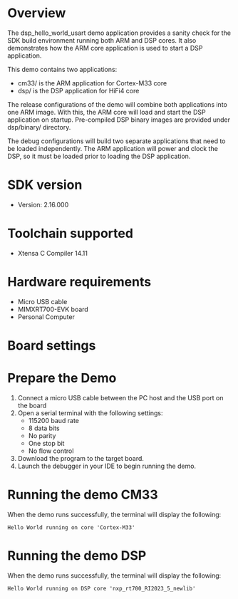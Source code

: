 Overview
========
The dsp_hello_world_usart demo application provides a sanity check for the SDK build
environment running both ARM and DSP cores. It also demonstrates how the ARM 
core application is used to start a DSP application.

This demo contains two applications:
- cm33/ is the ARM application for Cortex-M33 core
- dsp/ is the DSP application for HiFi4 core

The release configurations of the demo will combine both applications into one ARM
image.  With this, the ARM core will load and start the DSP application on
startup.  Pre-compiled DSP binary images are provided under dsp/binary/ directory.

The debug configurations will build two separate applications that need to be
loaded independently.  The ARM application will power and clock the DSP, so
it must be loaded prior to loading the DSP application.


SDK version
===========
- Version: 2.16.000

Toolchain supported
===================
- Xtensa C Compiler  14.11

Hardware requirements
=====================
- Micro USB cable
- MIMXRT700-EVK board
- Personal Computer

Board settings
==============

Prepare the Demo
================
1.  Connect a micro USB cable between the PC host and the USB port on the board
2.  Open a serial terminal with the following settings:
    - 115200 baud rate
    - 8 data bits
    - No parity
    - One stop bit
    - No flow control
3.  Download the program to the target board.
4.  Launch the debugger in your IDE to begin running the demo.

Running the demo CM33
=====================
When the demo runs successfully, the terminal will display the following:

    Hello World running on core 'Cortex-M33'

Running the demo DSP
====================
When the demo runs successfully, the terminal will display the following:

    Hello World running on DSP core 'nxp_rt700_RI2023_5_newlib'
